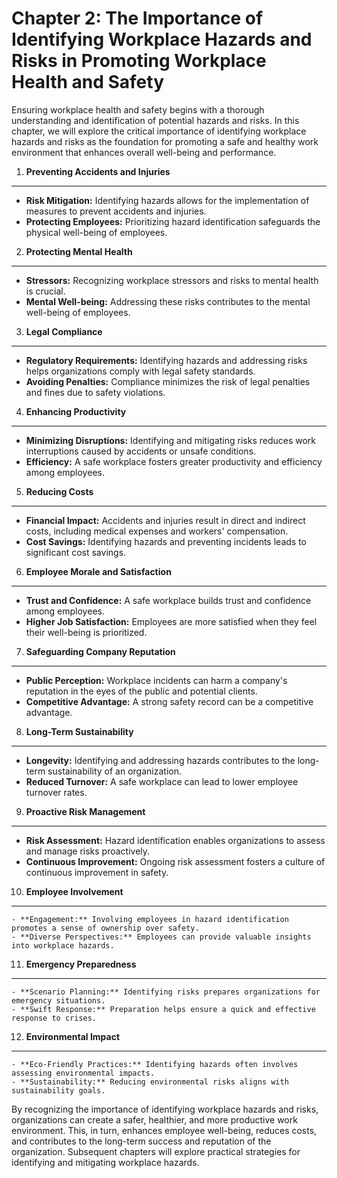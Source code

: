 Chapter 2: The Importance of Identifying Workplace Hazards and Risks in Promoting Workplace Health and Safety
=============================================================================================================

Ensuring workplace health and safety begins with a thorough understanding and identification of potential hazards and risks. In this chapter, we will explore the critical importance of identifying workplace hazards and risks as the foundation for promoting a safe and healthy work environment that enhances overall well-being and performance.

1. **Preventing Accidents and Injuries**
----------------------------------------

* **Risk Mitigation:** Identifying hazards allows for the implementation of measures to prevent accidents and injuries.
* **Protecting Employees:** Prioritizing hazard identification safeguards the physical well-being of employees.

2. **Protecting Mental Health**
-------------------------------

* **Stressors:** Recognizing workplace stressors and risks to mental health is crucial.
* **Mental Well-being:** Addressing these risks contributes to the mental well-being of employees.

3. **Legal Compliance**
-----------------------

* **Regulatory Requirements:** Identifying hazards and addressing risks helps organizations comply with legal safety standards.
* **Avoiding Penalties:** Compliance minimizes the risk of legal penalties and fines due to safety violations.

4. **Enhancing Productivity**
-----------------------------

* **Minimizing Disruptions:** Identifying and mitigating risks reduces work interruptions caused by accidents or unsafe conditions.
* **Efficiency:** A safe workplace fosters greater productivity and efficiency among employees.

5. **Reducing Costs**
---------------------

* **Financial Impact:** Accidents and injuries result in direct and indirect costs, including medical expenses and workers' compensation.
* **Cost Savings:** Identifying hazards and preventing incidents leads to significant cost savings.

6. **Employee Morale and Satisfaction**
---------------------------------------

* **Trust and Confidence:** A safe workplace builds trust and confidence among employees.
* **Higher Job Satisfaction:** Employees are more satisfied when they feel their well-being is prioritized.

7. **Safeguarding Company Reputation**
--------------------------------------

* **Public Perception:** Workplace incidents can harm a company's reputation in the eyes of the public and potential clients.
* **Competitive Advantage:** A strong safety record can be a competitive advantage.

8. **Long-Term Sustainability**
-------------------------------

* **Longevity:** Identifying and addressing hazards contributes to the long-term sustainability of an organization.
* **Reduced Turnover:** A safe workplace can lead to lower employee turnover rates.

9. **Proactive Risk Management**
--------------------------------

* **Risk Assessment:** Hazard identification enables organizations to assess and manage risks proactively.
* **Continuous Improvement:** Ongoing risk assessment fosters a culture of continuous improvement in safety.

10. **Employee Involvement**
----------------------------

    - **Engagement:** Involving employees in hazard identification promotes a sense of ownership over safety.
    - **Diverse Perspectives:** Employees can provide valuable insights into workplace hazards.

11. **Emergency Preparedness**
------------------------------

    - **Scenario Planning:** Identifying risks prepares organizations for emergency situations.
    - **Swift Response:** Preparation helps ensure a quick and effective response to crises.

12. **Environmental Impact**
----------------------------

    - **Eco-Friendly Practices:** Identifying hazards often involves assessing environmental impacts.
    - **Sustainability:** Reducing environmental risks aligns with sustainability goals.

By recognizing the importance of identifying workplace hazards and risks, organizations can create a safer, healthier, and more productive work environment. This, in turn, enhances employee well-being, reduces costs, and contributes to the long-term success and reputation of the organization. Subsequent chapters will explore practical strategies for identifying and mitigating workplace hazards.
